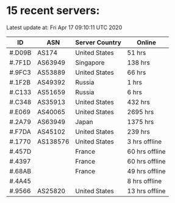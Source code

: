 # 15 recent servers:

Latest update at: Fri Apr 17 09:10:11 UTC 2020

| ID | ASN | Server Country | Online |
| -- | --- | -------------- | ------ |
| #.D09B | AS174 | United States | 51 hrs |
| #.7F1D | AS63949 | Singapore | 138 hrs |
| #.9FC3 | AS53889 | United States | 66 hrs |
| #.1F2B | AS49392 | Russia | 1 hrs |
| #.C133 | AS51659 | Russia | 6 hrs |
| #.C348 | AS35913 | United States | 432 hrs |
| #.E069 | AS40065 | United States | 2695 hrs |
| #.2A79 | AS63949 | Japan | 1375 hrs |
| #.F7DA | AS45102 | United States | 239 hrs |
| #.1770 | AS138576 | United States | 3 hrs offline |
| #.457D |  | France | 60 hrs offline |
| #.4397 |  | France | 60 hrs offline |
| #.68AB |  | France | 49 hrs offline |
| #.4A45 |  |  | 8 hrs offline |
| #.9566 | AS25820 | United States | 13 hrs offline |

